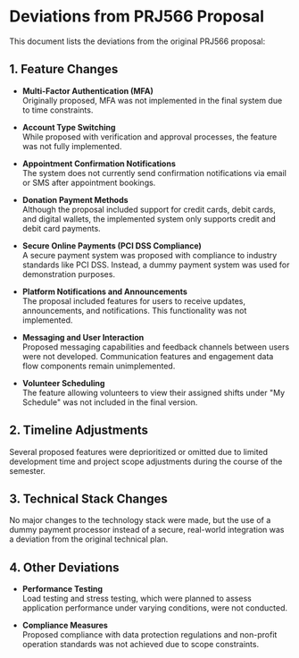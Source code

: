 # Deviations from PRJ566 Proposal

This document lists the deviations from the original PRJ566 proposal:

## 1. Feature Changes

- **Multi-Factor Authentication (MFA)**  
  Originally proposed, MFA was not implemented in the final system due to time constraints.

- **Account Type Switching**  
  While proposed with verification and approval processes, the feature was not fully implemented.

- **Appointment Confirmation Notifications**  
  The system does not currently send confirmation notifications via email or SMS after appointment bookings.

- **Donation Payment Methods**  
  Although the proposal included support for credit cards, debit cards, and digital wallets, the implemented system only supports credit and debit card payments.

- **Secure Online Payments (PCI DSS Compliance)**  
  A secure payment system was proposed with compliance to industry standards like PCI DSS. Instead, a dummy payment system was used for demonstration purposes.

- **Platform Notifications and Announcements**  
  The proposal included features for users to receive updates, announcements, and notifications. This functionality was not implemented.

- **Messaging and User Interaction**  
  Proposed messaging capabilities and feedback channels between users were not developed. Communication features and engagement data flow components remain unimplemented.

- **Volunteer Scheduling**  
  The feature allowing volunteers to view their assigned shifts under "My Schedule" was not included in the final version.

## 2. Timeline Adjustments

Several proposed features were deprioritized or omitted due to limited development time and project scope adjustments during the course of the semester.

## 3. Technical Stack Changes

No major changes to the technology stack were made, but the use of a dummy payment processor instead of a secure, real-world integration was a deviation from the original technical plan.

## 4. Other Deviations

- **Performance Testing**  
  Load testing and stress testing, which were planned to assess application performance under varying conditions, were not conducted.

- **Compliance Measures**  
  Proposed compliance with data protection regulations and non-profit operation standards was not achieved due to scope constraints.
